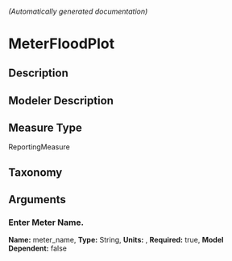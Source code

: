 

###### (Automatically generated documentation)

# MeterFloodPlot

## Description


## Modeler Description


## Measure Type
ReportingMeasure

## Taxonomy


## Arguments


### Enter Meter Name.

**Name:** meter_name,
**Type:** String,
**Units:** ,
**Required:** true,
**Model Dependent:** false




